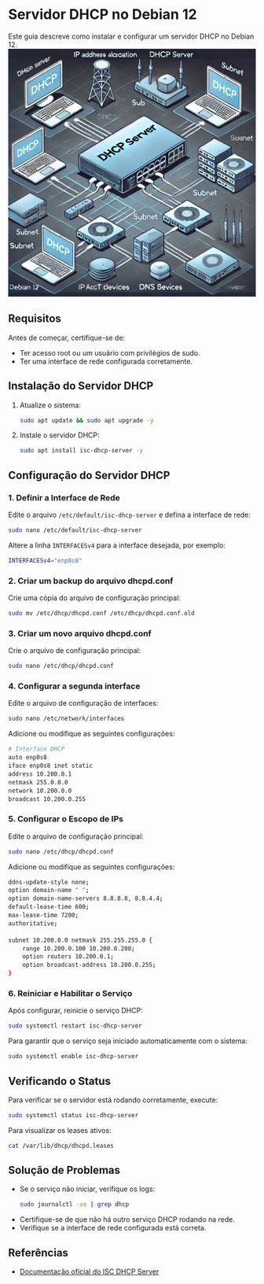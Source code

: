 # Servidor DHCP no Debian 12  
Este guia descreve como instalar e configurar um servidor DHCP no Debian 12.  
![Servidor DHCP](imagens/DHCP-Server.webp)  


## Requisitos
Antes de começar, certifique-se de:
- Ter acesso root ou um usuário com privilégios de sudo.
- Ter uma interface de rede configurada corretamente.

## Instalação do Servidor DHCP
1. Atualize o sistema:
   ```bash
   sudo apt update && sudo apt upgrade -y
   ```

2. Instale o servidor DHCP:
   ```bash
   sudo apt install isc-dhcp-server -y
   ```

## Configuração do Servidor DHCP
### 1. Definir a Interface de Rede
Edite o arquivo `/etc/default/isc-dhcp-server` e defina a interface de rede:
   ```bash
   sudo nano /etc/default/isc-dhcp-server
   ```
   Altere a linha `INTERFACESv4` para a interface desejada, por exemplo:
   ```bash
   INTERFACESv4="enp0s8"
   ```

### 2. Criar um backup do arquivo dhcpd.conf
Crie uma cópia do arquivo de configuração principal:
   ```bash
   sudo mv /etc/dhcp/dhcpd.conf /etc/dhcp/dhcpd.conf.old
   ```

### 3. Criar um novo arquivo dhcpd.conf
Crie o arquivo de configuração principal:
   ```bash
   sudo nano /etc/dhcp/dhcpd.conf
   ```

### 4. Configurar a segunda interface
Edite o arquivo de configuração de interfaces:
   ```bash
   sudo nano /etc/network/interfaces
   ```
   Adicione ou modifique as seguintes configurações:
   ```bash
   # Interface DHCP
   auto enp0s8
   iface enp0s8 inet static
   address 10.200.0.1
   netmask 255.0.0.0
   network 10.200.0.0
   broadcast 10.200.0.255
   ```
   
### 5. Configurar o Escopo de IPs
Edite o arquivo de configuração principal:
   ```bash
   sudo nano /etc/dhcp/dhcpd.conf
   ```
   Adicione ou modifique as seguintes configurações:
   ```bash
   ddns-update-style none;
   option domain-name " ";
   option domain-name-servers 8.8.8.8, 8.8.4.4;
   default-lease-time 600;
   max-lease-time 7200;
   authoritative;
       
   subnet 10.200.0.0 netmask 255.255.255.0 {
       range 10.200.0.100 10.200.0.200;
       option routers 10.200.0.1;
       option broadcast-address 10.200.0.255;      
   }
   ```

### 6. Reiniciar e Habilitar o Serviço
Após configurar, reinicie o serviço DHCP:
   ```bash
   sudo systemctl restart isc-dhcp-server
   ```
   Para garantir que o serviço seja iniciado automaticamente com o sistema:
   ```bash
   sudo systemctl enable isc-dhcp-server
   ```

## Verificando o Status
Para verificar se o servidor está rodando corretamente, execute:
   ```bash
   sudo systemctl status isc-dhcp-server
   ```

Para visualizar os leases ativos:
   ```bash
   cat /var/lib/dhcp/dhcpd.leases
   ```

## Solução de Problemas
- Se o serviço não iniciar, verifique os logs:
  ```bash
  sudo journalctl -xe | grep dhcp
  ```
- Certifique-se de que não há outro serviço DHCP rodando na rede.
- Verifique se a interface de rede configurada está correta.

## Referências
- [Documentação oficial do ISC DHCP Server](https://manpages.debian.org/buster/isc-dhcp-server/dhcpd.conf.5.en.html)


